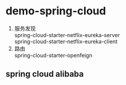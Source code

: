 # demo-spring-cloud
1. 服务发现  
 spring-cloud-starter-netflix-eureka-server  
 spring-cloud-starter-netflix-eureka-client   
2. 路由   
 spring-cloud-starter-openfeign  
## spring cloud alibaba
